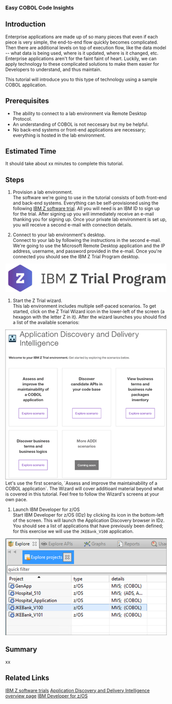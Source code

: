 ### Easy COBOL Code Insights

## Introduction
Enterprise applications are made up of so many pieces that even if each piece is very simple, the end-to-end flow quickly becomes complicated.  Then there are additional levels on top of execution flow, like the data model -- what data is being used, where is it updated, where is it changed, etc.  Enterprise applications aren't for the faint faint of heart.  Luckily, we can apply technology to these complicated solutions to make them easier for Developers to understand, and thus maintain.

This tutorial will introduce you to this type of technology using a sample COBOL application.

## Prerequisites
- The ability to connect to a lab environment via Remote Desktop Protocol.
- An understanding of COBOL is not neccesary but my be helpful.
- No back-end systems or front-end applications are necessary; everything is hosted in the lab environment.

## Estimated Time
It should take about xx minutes to complete this tutorial.

## Steps
1. Provision a lab environment.<br>
The software we're going to use in the tutorial consists of both front-end and back-end systems.  Everything can be self-provisioned using the following [IBM Z software trial](https://www.ibm.com/account/reg/signup?formid=urx-32638).  All you will need is an IBM ID to sign up for the trial.  After signing up you will immediately receive an e-mail thanking you for signing up.  Once your private lab environment is set up, you will receive a second e-mail with connection details.

1. Connect to your lab environment's desktop.<br>
Connect to your lab by following the instructions in the second e-mail.  We're going to use the Microsoft Remote Desktop application and the IP address, username, and password provided in the e-mail.  Once you're connected you should see the IBM Z Trial Program desktop.
<img src="images/Ztrial-logo.png" width="503"/>

1. Start the Z Trial wizard.<br>
This lab environment includes multiple self-paced scenarios.  To get started, click on the Z Trial Wizard icon in the lower-left of the screen (a hexagon with the letter Z in it).  After the wizard launches you should find a list of the available scenarios:
<img src="images/avail-scenarios.png">
Let's use the first scenario, `Assess and improve the maintainability of a COBOL application`.  The Wizard will cover additioanl material beyond what is covered in this tutorial.  Feel free to follow the Wizard's screens at your own pace.

1. Launch IBM Developer for z/OS<br>
Start IBM Developer for z/OS (IDz) by clicking its icon in the bottom-left of the screen.  This will launch the Application Discovery browser in IDz.  You should see a list of applications that have previously been defined; for this exercise we will use the `JKEBank_V100` application.
<img src="images/app-list.png">


## Summary
xx

## Related Links
[IBM Z software trials](https://www.ibm.com/it-infrastructure/z/resources/trial)
[Application Discovery and Delivery Intelligence overview page](https://www.ibm.com/products/app-discovery-and-delivery-intelligence)
[IBM Developer for z/OS](https://www.ibm.com/us-en/marketplace/developer-for-z-systems)